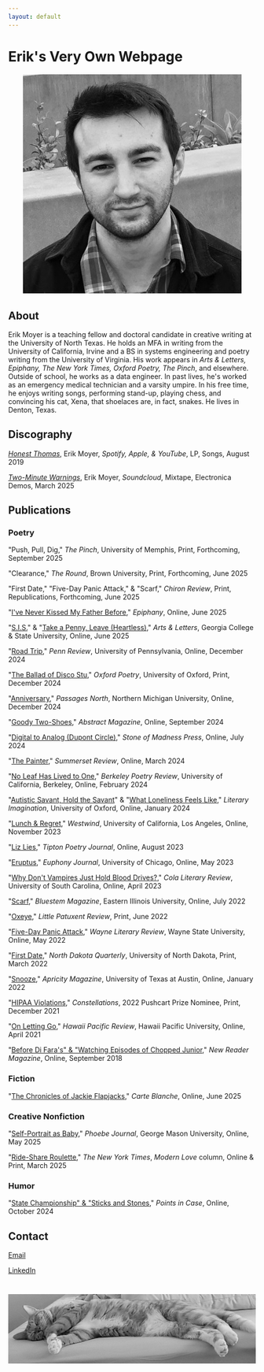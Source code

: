 ```yaml
---
layout: default
---
```


<h1>Erik's Very Own Webpage</h1>

<div style="text-align: center; margin-bottom: 30px;">
  <img src="/assets/images/profile.jpg" alt="Erik Moyer" class="profile-img">
</div>

<h2>About</h2>

Erik Moyer is a teaching fellow and doctoral candidate in creative writing at the University of North Texas. He holds an MFA in writing from the University of California, Irvine and a BS in systems engineering and poetry writing from the University of Virginia. His work appears in *Arts & Letters, Epiphany, The New York Times, Oxford Poetry, The Pinch*, and elsewhere. Outside of school, he works as a data engineer. In past lives, he's worked as an emergency medical technician and a varsity umpire. In his free time, he enjoys writing songs, performing stand-up, playing chess, and convincing his cat, Xena, that shoelaces are, in fact, snakes. He lives in Denton, Texas.

<h2>Discography</h2>

[*Honest Thomas*](https://share.amuse.io/DXgagTpCkBVg), Erik Moyer, *Spotify, Apple, & YouTube*, LP, Songs, August 2019

[*Two-Minute Warnings*](https://soundcloud.com/erikjosephmoyer/sets/two-minute-warnings), Erik Moyer, *Soundcloud*, Mixtape, Electronica Demos, March 2025

<h2>Publications</h2>

<h3>Poetry</h3>

"Push, Pull, Dig," *The Pinch*, University of Memphis, Print, Forthcoming, September 2025

"Clearance," *The Round*, Brown University, Print, Forthcoming, June 2025

"First Date," "Five-Day Panic Attack," & "Scarf," *Chiron Review*, Print, Republications, Forthcoming, June 2025

"[I've Never Kissed My Father Before](http://epiphanyzine.com/issue-34-spring-summer-2025)," *Epiphany*, Online, June 2025

"[S.I.S.](http://artsandletters.gcsu.edu/s-i-s/)" & "[Take a Penny, Leave (Heartless)](http://artsandletters.gcsu.edu/take-a-penny-leave-heartless/)," *Arts & Letters*, Georgia College & State University, Online, June 2025

"[Road Trip](http://pennreview.org/road-trip)," *Penn Review*, University of Pennsylvania, Online, December 2024

"[The Ballad of Disco Stu](https://partus.press/products/oxford-poetry-issue-98)," *Oxford Poetry*, University of Oxford, Print, December 2024

"[Anniversary](http://passagesnorth.com/passagesnorthcom/2024/12/6/anniversary-by-erik-moyer)," *Passages North*, Northern Michigan University, Online, December 2024

"[Goody Two-Shoes](http://abstractmagazinetv.com/2024/09/05/goody-two-shoes-by-erik-moyer)," *Abstract Magazine*, Online, September 2024

"[Digital to Analog (Dupont Circle)](http://stoneofmadnesspress.com/erik-moyer)," *Stone of Madness Press*, Online, July 2024

"[The Painter](http://summersetreview.org/24spring/moyer.html)," *Summerset Review*, Online, March 2024

"[No Leaf Has Lived to One](http://ocf.berkeley.edu/~bpr/wp-content/uploads/2024/02/2024-BPR.pdf)," *Berkeley Poetry Review*, University of California, Berkeley, Online, February 2024

"[Autistic Savant, Hold the Savant](http://academic.oup.com/litimag/article/26/1/76/7595658?guestAccessKey=1a6d84ed-a1f0-4b3d-834e-e0de9cbfe757&utm_source=authortollfreelink&utm_campaign=litimag&utm_medium=email)" & "[What Loneliness Feels Like](http://academic.oup.com/litimag/article/26/1/77/7595659?guestAccessKey=6781686d-136c-4335-a1ac-9c294aff7110&utm_source=authortollfreelink&utm_campaign=litimag&utm_medium=email)," *Literary Imagination*, University of Oxford, Online, January 2024

"[Lunch & Regret](http://westwinducla.com/_files/ugd/58c2ec_13271e0981db4a2a9061a6e1ae90bf0d.pdf)," *Westwind*, University of California, Los Angeles, Online, November 2023

"[Liz Lies](http://issuu.com/tiptonpoetryjournal/docs/tpj57)," *Tipton Poetry Journal*, Online, August 2023

"[Eruptus](http://euphonyjournal.org/wp-content/uploads/2023/05/2023-spring-euphony.pdf)," *Euphony Journal*, University of Chicago, Online, May 2023

"[Why Don't Vampires Just Hold Blood Drives?](http://colaliteraryreview.com/blog/why-dont-vampires-just-hold-blood-drives)," *Cola Literary Review*, University of South Carolina, Online, April 2023

"[Scarf](http://bluestemmagazine.com/s2022#Erik_Moyer)," *Bluestem Magazine*, Eastern Illinois University, Online, July 2022

"[Oxeye](http://littlepatuxentreview.org/issue-32-summer-2022-2)," *Little Patuxent Review*, Print, June 2022

"[Five-Day Panic Attack](http://issuu.com/wayneliteraryreview/docs/wlr_submissions_14)," *Wayne Literary Review*, Wayne State University, Online, May 2022

"[First Date](http://ndquarterly.org/2022/03/03/table-of-contents-for-ndq-89-1-2)," *North Dakota Quarterly*, University of North Dakota, Print, March 2022

"[Snooze](http://apricitymagazine.com/portfolio/snooze)," *Apricity Magazine*, University of Texas at Austin, Online, January 2022

"[HIPAA Violations](http://constellations-lit.com/issues/vol11.html)," *Constellations*, 2022 Pushcart Prize Nominee, Print, December 2021

"[On Letting Go](http://hawaiipacificreview.org/2021/04/05/on-letting-go)," *Hawaii Pacific Review*, Hawaii Pacific University, Online, April 2021

"[Before Di Fara's" & "Watching Episodes of Chopped Junior](http://issuu.com/newreadermagazine/docs/nrm-third-issue)," *New Reader Magazine*, Online, September 2018

<h3>Fiction</h3>

"[The Chronicles of Jackie Flapjacks](http://carteblanchemagazine.com/issue-51/moyer-the-chronicles-of-jackie-flapjacks)," *Carte Blanche*, Online, June 2025

<h3>Creative Nonfiction</h3>

"[Self-Portrait as Baby](http://phoebejournal.com/self-portrait-as-baby/)," *Phoebe Journal*, George Mason University, Online, May 2025

"[Ride-Share Roulette](http://nytimes.com/2025/03/05/style/tiny-modern-love-stories-serendipity-still-exists.html)," *The New York Times*, *Modern Love* column, Online & Print, March 2025

<h3>Humor</h3>

"[State Championship" & "Sticks and Stones](http://pointsincase.com/author/erik-moyer)," *Points in Case*, Online, October 2024

<h2>Contact</h2>

[Email](mailto:erikjosephmoyer@gmail.com)

[LinkedIn](https://linkedin.com/in/erikmoyer/)

<div style="text-align: center; margin-top: 40px;">
  <img src="/assets/images/xena.jpg" alt="Xena the cat" class="cat-img">
</div>
